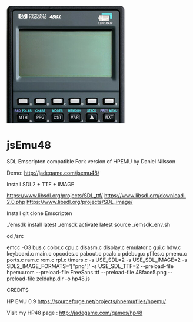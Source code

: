 ![jsEmu48 Sources](logo.png)
# jsEmu48
SDL Emscripten compatible Fork version of HPEMU by Daniel Nilsson

Demo: http://jadegame.com/jsemu48/


Install SDL2 + TTF + IMAGE

https://www.libsdl.org/projects/SDL_ttf/
https://www.libsdl.org/download-2.0.php
https://www.libsdl.org/projects/SDL_image/

Install git clone Emscripten

./emsdk install latest
./emsdk activate latest
source ./emsdk_env.sh


cd /src

emcc -O3 bus.c color.c cpu.c disasm.c display.c emulator.c gui.c hdw.c  keyboard.c  main.c  opcodes.c pabout.c pcalc.c pdebug.c pfiles.c pmenu.c ports.c ram.c rom.c rpl.c timers.c -s USE_SDL=2 -s USE_SDL_IMAGE=2 -s SDL2_IMAGE_FORMATS='["png"]' -s USE_SDL_TTF=2 --preload-file hpemu.rom --preload-file FreeSans.ttf --preload-file 48face5.png --preload-file zeldahp.dir -o hp48.js



CREDITS

HP EMU 0.9
https://sourceforge.net/projects/hpemu/files/hpemu/


Visit my HP48 page : http://jadegame.com/games/hp48

